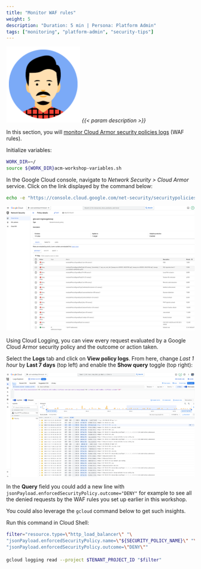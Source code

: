 ```yaml
---
title: "Monitor WAF rules"
weight: 5
description: "Duration: 5 min | Persona: Platform Admin"
tags: ["monitoring", "platform-admin", "security-tips"]
---
```

![Platform Admin](/images/platform-admin.png)
_{{< param description >}}_

In this section, you will [monitor Cloud Armor security policies logs](https://cloud.google.com/armor/docs/request-logging) (WAF rules).

Initialize variables:
```Bash
WORK_DIR=~/
source ${WORK_DIR}acm-workshop-variables.sh
```

In the Google Cloud console, navigate to _Network Security > Cloud Armor_ service. Click on the link displayed by the command below:
```Bash
echo -e "https://console.cloud.google.com/net-security/securitypolicies/details/${SECURITY_POLICY_NAME}?project=${TENANT_PROJECT_ID}"
```

![Cloud Armor rules](/images/cloud-armor-rules.png)

Using Cloud Logging, you can view every request evaluated by a Google Cloud Armor security policy and the outcome or action taken.

Select the **Logs** tab and click on **View policy logs**. From here, change _Last 1 hour_ by **Last 7 days** (top left) and enable the **Show query** toggle (top right):

![Cloud Armor logging](/images/cloud-armor-logging.png)

In the **Query** field you could add a new line with `jsonPayload.enforcedSecurityPolicy.outcome="DENY"` for example to see all the denied requests by the WAF rules you set up earlier in this workshop.

You could also leverage the `gcloud` command below to get such insights.

Run this command in Cloud Shell:
```Bash
filter="resource.type=\"http_load_balancer\" "\
"jsonPayload.enforcedSecurityPolicy.name=\"${SECURITY_POLICY_NAME}\" "\
"jsonPayload.enforcedSecurityPolicy.outcome=\"DENY\""

gcloud logging read --project $TENANT_PROJECT_ID "$filter"
```